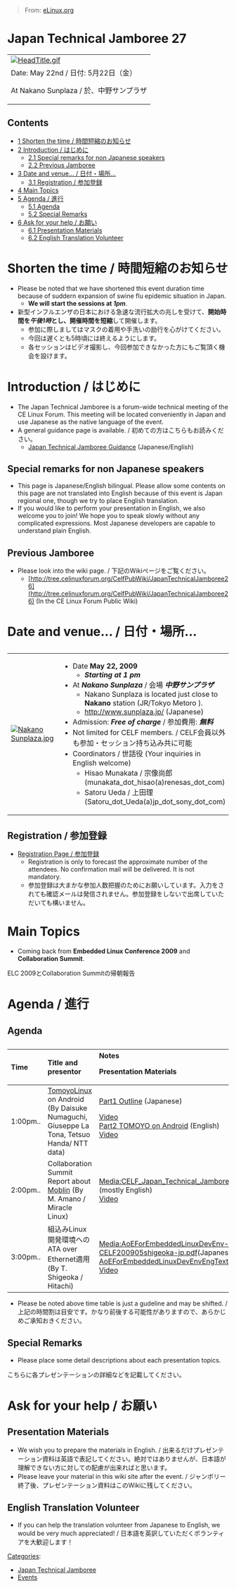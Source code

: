 > From: [eLinux.org](http://eLinux.org/Japan_Technical_Jamboree_27 "http://eLinux.org/Japan_Technical_Jamboree_27")


# Japan Technical Jamboree 27



<table>
<col width="100%" />
<tbody>
<tr class="odd">
<td align="left"><a href="http://elinux.org/File:HeadTitle.gif"><img src="http://elinux.org/images/f/f1/HeadTitle.gif" alt="HeadTitle.gif" /></a></td>
</tr>
<tr class="even">
<td align="left">Date: May 22nd / 日付: 5月22日（金）
<p>At Nakano Sunplaza / 於、中野サンプラザ</p></td>
</tr>
</tbody>
</table>

## Contents

-   [1 Shorten the time /
    時間短縮のお知らせ](#shorten-the-time-e6.99.82.e9.96.93.e7.9f.ad.e7.b8.ae.e3.81.ae.e3.81.8a.e7.9f.a5.e3.82.89.e3.81-9b)
-   [2 Introduction /
    はじめに](#introduction-e3.81.af.e3.81.98.e3.82.81.e3.81-ab)
    -   [2.1 Special remarks for non Japanese
        speakers](#special-remarks-for-non-japanese-speakers)
    -   [2.2 Previous Jamboree](#previous-jamboree)
-   [3 Date and venue... /
    日付・場所...](#date-and-venue-.-e6.97.a5.e4.bb.98.e3.83.bb.e5.a0.b4.e6.89.80..)
    -   [3.1 Registration /
        参加登録](#registration-e5.8f.82.e5.8a.a0.e7.99.bb.e9.8c-b2)
-   [4 Main Topics](#main-topics)
-   [5 Agenda / 進行](#agenda-e9.80.b2.e8.a1-8c)
    -   [5.1 Agenda](#agenda)
    -   [5.2 Special Remarks](#special-remarks)
-   [6 Ask for your help /
    お願い](#ask-for-your-help-e3.81.8a.e9.a1.98.e3.81-84)
    -   [6.1 Presentation Materials](#presentation-materials)
    -   [6.2 English Translation
        Volunteer](#english-translation-volunteer)

# Shorten the time / 時間短縮のお知らせ

-   Please be noted that we have shortened this event duration time
    because of suddern expansion of swine flu epidemic situation in
    Japan.
    -   **We will start the sessions at *1pm***.
-   新型インフルエンザの日本における急速な流行拡大の兆しを受けて、**開始時間を*午後1時*とし、開催時間を短縮**して開催します。
    -   参加に際しましてはマスクの着用や手洗いの励行を心がけてください。
    -   今回は遅くとも5時頃には終えるようにします。
    -   各セッションはビデオ撮影し、今回参加できなかった方にもご覧頂く機会を設けます。

# Introduction / はじめに

-   The Japan Technical Jamboree is a forum-wide technical meeting of
    the CE Linux Forum. This meeting will be located conveniently in
    Japan and use Japanese as the native language of the event.
-   A general guidance page is available. /
    初めての方はこちらもお読みください。
    -   [Japan Technical Jamboree
        Guidance](http://eLinux.org/Japan_Technical_Jamboree_Guidance "Japan Technical Jamboree Guidance")
        (Japanese/English)

## Special remarks for non Japanese speakers

-   This page is Japanese/English bilingual. Please allow some contents
    on this page are not translated into English because of this event
    is Japan regional one, though we try to place English translation.
-   If you would like to perform your presentation in English, we also
    welcome you to join! We hope you to speak slowly without any
    complicated expressions. Most Japanese developers are capable to
    understand plain English.

## Previous Jamboree

-   Please look into the wiki page. / 下記のWikiページをご覧ください。
    -   [http://tree.celinuxforum.org/CelfPubWiki/JapanTechnicalJamboree26](http://tree.celinuxforum.org/CelfPubWiki/JapanTechnicalJamboree26)
        (In the CE Linux Forum Public Wiki)

# Date and venue... / 日付・場所...

<table>
<caption> </caption>
<col width="50%" />
<col width="50%" />
<tbody>
<tr class="odd">
<td align="left"><p><a href="http://elinux.org/File:Nakano_Sunplaza.jpg"><img src="http://elinux.org/images/4/47/Nakano_Sunplaza.jpg" alt="Nakano Sunplaza.jpg" /></a></p></td>
<td align="left"><ul>
<li>Date <strong>May 22, 2009</strong>
<ul>
<li><em><strong>Starting at 1 pm</strong></em></li>
</ul></li>
<li>At <em><strong>Nakano Sunplaza</strong></em> / 会場 <em><strong>中野サンプラザ</strong></em>
<ul>
<li>Nakano Sunplaza is located just close to <strong>Nakano</strong> station (JR/Tokyo Metoro ).</li>
<li><a href="http://www.sunplaza.jp/">http://www.sunplaza.jp/</a> (Japanese)</li>
</ul></li>
<li>Admission: <em><strong>Free of charge</strong></em> / 参加費用: <em><strong>無料</strong></em></li>
<li>Not limited for CELF members. / CELF会員以外も参加・セッション持ち込み共に可能</li>
<li>Coordinators / 世話役 (Your inquiries in English welcome)
<ul>
<li>Hisao Munakata / 宗像尚郎 (munakata_dot_hisao(a)renesas_dot_com)</li>
<li>Satoru Ueda / 上田理 (Satoru_dot_Ueda(a)jp_dot_sony_dot_com)</li>
</ul></li>
</ul></td>
</tr>
</tbody>
</table>

## Registration / 参加登録

-   [Registration Page /
    参加登録](http://www.celinux.org/TokyoTechnoJamboree27.html)
    -   Registration is only to forecast the approximate number of the
        attendees. No confirmation mail will be delivered. It is not
        mandatory.
    -   参加登録は大まかな参加人数把握のためにお願いしています。入力をされても確認メールは発信されません。参加登録をしないで出席していただいても構いません。

# Main Topics

-   Coming back from **Embedded Linux Conference 2009** and
    **Collaboration Summit**.

ELC 2009とCollaboration Summitの帰朝報告

# Agenda / 進行

## Agenda

<table>
<caption> </caption>
<col width="33%" />
<col width="33%" />
<col width="33%" />
<thead>
<tr class="header">
<th align="left">Time</th>
<th align="left">Title and presentor</th>
<th align="left">Notes
<p>Presentation Materials</p></th>
</tr>
</thead>
<tbody>
<tr class="odd">
<td align="left">1:00pm..</td>
<td align="left"><a href="http://elinux.org/TomoyoLinux" title="TomoyoLinux">TomoyoLinux</a> on Android (By Daisuke Numaguchi, Giuseppe La Tona, Tetsuo Handa/ NTT data)</td>
<td align="left"><a href="http://sourceforge.jp/projects/tomoyo/docs/Part1_CELF_TOMOYOLinux.pdf">Part1 Outline</a> (Japanese)<br />
<p><a href="http://www.celinuxforum.org/VideoArchive/JJAM27_1a.html">Video</a><br /> <a href="http://sourceforge.jp/projects/tomoyo/docs/Part2_CELF_Android.pdf">Part2 TOMOYO on Android</a> (English)<br /> <a href="http://www.celinuxforum.org/VideoArchive/JJAM27_1b.html">Video</a></p></td>
</tr>
<tr class="even">
<td align="left">2:00pm..</td>
<td align="left">Collaboration Summit Report about <a href="http://moblin.jp">Moblin</a> (By M. Amano / Miracle Linux)</td>
<td align="left"><p><a href="http://elinux.org/images/3/3a/CELF_Japan_Technical_Jamboree_20090522.pdf" title="CELF Japan Technical Jamboree 20090522.pdf">Media:CELF_Japan_Technical_Jamboree_20090522.pdf</a> (mostly English)<br /> <a href="http://www.celinuxforum.org/VideoArchive/JJAM27_2.html">Video</a></p></td>
</tr>
<tr class="odd">
<td align="left">3:00pm..</td>
<td align="left">組込みLinux開発環境へのATA over Ethernet適用 (By T. Shigeoka / Hitachi)</td>
<td align="left"><p><a href="http://elinux.org/images/3/38/AoEForEmbeddedLinuxDevEnv-CELF200905shigeoka-jp.pdf" title="AoEForEmbeddedLinuxDevEnv-CELF200905shigeoka-jp.pdf">Media:AoEForEmbeddedLinuxDevEnv-CELF200905shigeoka-jp.pdf</a>(Japanese)<br /> <a href="http://elinux.org/AoEForEmbeddedLinuxDevEnvEngText" title="AoEForEmbeddedLinuxDevEnvEngText">AoEForEmbeddedLinuxDevEnvEngText</a>(english/text) <br /> <a href="http://www.celinuxforum.org/VideoArchive/JJAM27_3.html">Video</a></p></td>
</tr>
</tbody>
</table>

-   Please be noted above time table is just a gudeline and may be
    shifted. /
    上記の時間割は目安です。かなり前後する可能性がありますので、あらかじめご承知おきください。

## Special Remarks

-   Please place some detail descriptions about each presentation
    topics.

こちらに各プレゼンテーションの詳細などを記載してください。

# Ask for your help / お願い

## Presentation Materials

-   We wish you to prepare the materials in English. /
    出来るだけプレゼンテーション資料は英語で表記してください。絶対ではありませんが、日本語が理解できない方に対しての配慮が出来ればと思います。
-   Please leave your material in this wiki site after the event. /
    ジャンボリー終了後、プレゼンテーション資料はこのWikiに残してください。

## English Translation Volunteer

-   If you can help the translation volunteer from Japanese to English,
    we would be very much appreciated! /
    日本語を英訳していただくボランティアを大歓迎します！


[Categories](http://eLinux.org/Special:Categories "Special:Categories"):

-   [Japan Technical
    Jamboree](http://eLinux.org/Category:Japan_Technical_Jamboree "Category:Japan Technical Jamboree")
-   [Events](http://eLinux.org/Category:Events "Category:Events")

